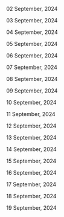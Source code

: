 02 September, 2024

03 September, 2024

04 September, 2024

05 September, 2024

06 September, 2024

07 September, 2024

08 September, 2024

09 September, 2024

10 September, 2024

11 September, 2024

12 September, 2024

13 September, 2024

14 September, 2024

15 September, 2024

16 September, 2024

17 September, 2024

18 September, 2024

19 September, 2024